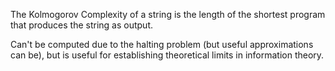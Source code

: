 The Kolmogorov Complexity of a string is the length of the shortest program that produces the string as output.

Can't be computed due to the halting problem (but useful approximations can be), but is useful for establishing theoretical limits in information theory.